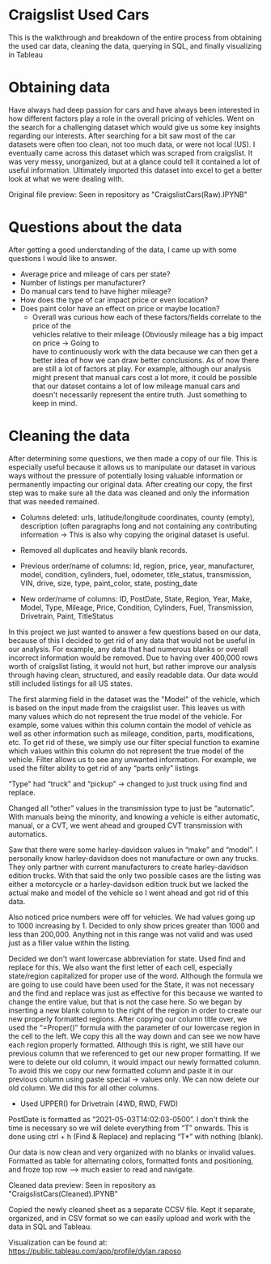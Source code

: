 # Craigslist Used Cars
This is the walkthrough and breakdown of the entire process from obtaining the used car data, cleaning the data, querying in SQL, and finally visualizing in Tableau


# Obtaining data
Have always had deep passion for cars and have always been interested in how different factors play a role in the overall pricing of vehicles. Went on the search for a challenging dataset which would give us some key insights regarding our interests. After searching for a bit saw most of the car datasets were often too clean, not too much data, or were not local (US). I eventually came across this dataset which was scraped from craigslist. It was very messy, unorganized, but at a glance could tell it contained a lot of useful information. Ultimately imported this dataset into excel to get a better look at what we were dealing with. 


Original file preview: Seen in repository as "CraigslistCars(Raw).IPYNB"

# Questions about the data
After getting a good understanding of the data, I came up with some questions I would like to answer. 
- Average price and mileage of cars per state?
- Number of listings per manufacturer?
- Do manual cars tend to have higher mileage?
- How does the type of car impact price or even location?
- Does paint color have an effect on price or maybe location?
  - Overall was curious how each of these factors/fields correlate to the price of the     
    vehicles relative to their mileage (Obviously mileage has a big impact on price → Going to     
    have to continuously work with the data because we can then get a better idea of how we 
    can draw better conclusions. As of now there are still a lot of factors at play. 
    For example, although our analysis might present that manual cars cost a lot more, it 
    could be possible that our dataset contains a lot of low mileage manual cars and doesn't 
    necessarily represent the entire truth. Just something to keep in mind. 

# Cleaning the data
After determining some questions, we then made a copy of our file. This is especially useful because it allows us to manipulate our dataset in various ways without the pressure of potentially losing valuable information or permanently impacting our original data. After creating our copy, the first step was to make sure all the data was cleaned and only the information that was needed remained.

- Columns deleted: urls, latitude/longitude coordinates, county (empty), description (often paragraphs long and not containing any contributing information → This is also why copying the original dataset is useful.
- Removed all duplicates and heavily blank records. 

- Previous order/name of columns:
Id, region, price, year, manufacturer, model, condition, cylinders, fuel, odometer, title_status, transmission, VIN, drive, size, type, paint_color, state, posting_date

- New order/name of columns:
ID, PostDate, State, Region, Year, Make, Model, Type, Mileage, Price, Condition, Cylinders, Fuel, Transmission, Drivetrain, Paint, TitleStatus

In this project we just wanted to answer a few questions based on our data, because of this I decided to get rid of any data that would not be useful in our analysis. For example, any data that had numerous blanks or overall incorrect information would be removed. Due to having over 400,000 rows worth of craigslist listing, it would not hurt, but rather improve our analysis through having clean, structured, and easily readable data. Our data would still included listings for all US states. 

The first alarming field in the dataset was the "Model" of the vehicle, which is based on the input made from the craigslist user. This leaves us with many values which do not represent the true model of the vehicle. For example, some values within this column contain the model of vehicle as well as other information such as mileage, condition, parts, modifications, etc. To get rid of these, we simply use our filter special function to examine which values within this column do not represent the true model of the vehicle. Filter allows us to see any unwanted information. For example, we used the filter ability to get rid of any “parts only” listings

“Type” had “truck” and “pickup” → changed to just truck using find and replace.

Changed all “other” values in the transmission type to just be “automatic”. With manuals being the minority, and knowing a vehicle is either automatic, manual, or a CVT, we went ahead and grouped CVT transmission with automatics. 

Saw that there were some harley-davidson values in “make” and “model”. I personally know harley-davidson does not manufacture or own any trucks. They only partner with current manufacturers to create harley-davidson edition trucks. With that said the only two possible cases are the listing was either a motorcycle or a harley-davidson edition truck but we lacked the actual make and model of the vehicle so I went ahead and got rid of this data. 

Also noticed price numbers were off for vehicles. We had values going up to 1000 increasing by 1. Decided to only show prices greater than 1000 and less than 200,000. Anything not in this range was not valid and was used just as a filler value within the listing. 

Decided we don't want lowercase abbreviation for state. Used find and replace for this. 
We also want the first letter of each cell, especially state/region capitalized for proper use of the word. Although the formula we are going to use could have been used for the State, it was not necessary and the find and replace was just as effective for this because we wanted to change the entire value, but that is not the case here. 
So we began by inserting a new blank column to the right of the region in order to create our new properly formatted regions. After copying our column title over, we used the “=Proper()” formula with the parameter of our lowercase region in the cell to the left. We copy this all the way down and can see we now have each region properly formatted. Although this is right, we still have our previous column that we referenced to get our new proper formatting. If we were to delete our old column, it would impact our newly formatted column. To avoid this we copy our new formatted column and paste it in our previous column using paste special → values only. We can now delete our old column. We did this for all other columns.
- Used UPPER() for Drivetrain (4WD, RWD, FWD)

PostDate is formatted as “2021-05-03T14:02:03-0500”. I don't think the time is necessary so we will delete everything from “T” onwards. This is done using ctrl + h (Find & Replace) and replacing “T*” with nothing (blank). 

Our data is now clean and very organized with no blanks or invalid values.
Formatted as table for alternating colors, formatted fonts and positioning, and froze top row —> much easier to read and navigate.

Cleaned data preview: Seen in repository as "CraigslistCars(Cleaned).IPYNB"

Copied the newly cleaned sheet as a separate CCSV file. Kept it separate, organized, and in CSV format so we can easily upload and work with the data in SQL and Tableau. 

Visualization can be found at: https://public.tableau.com/app/profile/dylan.raposo


